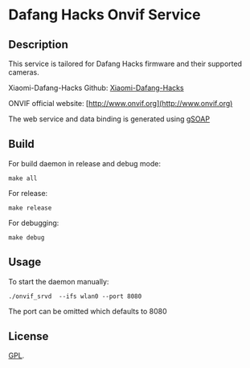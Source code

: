 # Dafang Hacks Onvif Service


## Description

This service is tailored for Dafang Hacks firmware and their supported cameras.

Xiaomi-Dafang-Hacks Github: [Xiaomi-Dafang-Hacks](https://github.com/Dafang-Hacks/Xiaomi-Dafang-Hacks)

ONVIF official website: [http://www.onvif.org](http://www.onvif.org)

The web service and data binding is generated using [gSOAP](http://www.genivia.com)


## Build

For build daemon in release and debug mode:
```console
make all
```

For release:
```console
make release
```

For debugging:
```console
make debug
```


## Usage

To start the daemon manually:

```console
./onvif_srvd  --ifs wlan0 --port 8080
```

The port can be omitted which defaults to 8080


## License

[GPL](./LICENSE).
